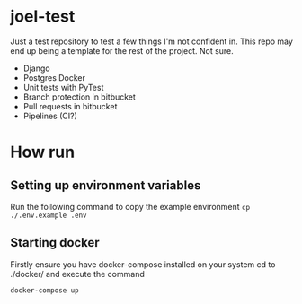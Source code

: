 # joel-test

Just a test repository to test a few things I'm not confident in.  This repo may end up being a template for the rest of the project. Not sure.

* Django
* Postgres Docker
* Unit tests with PyTest
* Branch protection in bitbucket
* Pull requests in bitbucket
* Pipelines (CI?)


# How run
## Setting up environment variables
Run the following command to copy the example environment
`cp ./.env.example .env`

## Starting docker
Firstly ensure you have docker-compose installed on your system
cd to ./docker/ and execute the command
```
docker-compose up
```
